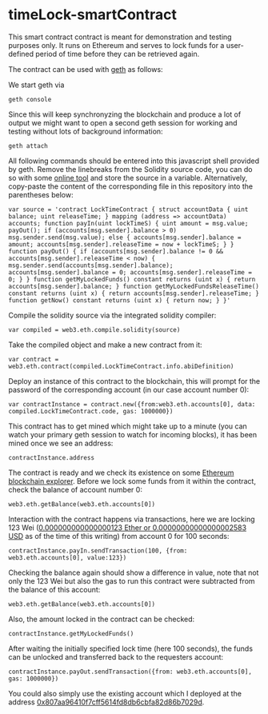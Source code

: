 # timeLock-smartContract
This smart contract contract is meant for demonstration and testing purposes only. It runs on Ethereum and serves to lock funds for a user-defined period of time before they can be retrieved again.

The contract can be used with [geth](https://github.com/ethereum/go-ethereum/wiki/geth) as follows:

We start geth via

`geth console`

Since this will keep synchronyzing the blockchain and produce a lot of output we might want to open a second geth session for working and testing without lots of background information:

`geth attach`

All following commands should be entered into this javascript shell provided by geth. Remove the linebreaks from the Solidity source code, you can do so with some [online tool](http://www.textfixer.com/tools/remove-line-breaks.php) and store the source in a variable. Alternatively, copy-paste the content of the corresponding file in this repository into the parentheses below:

`var source = 'contract LockTimeContract { struct accountData { uint balance; uint releaseTime; } mapping (address => accountData) accounts; function payIn(uint lockTimeS) { uint amount = msg.value; payOut(); if (accounts[msg.sender].balance > 0) msg.sender.send(msg.value); else { accounts[msg.sender].balance = amount; accounts[msg.sender].releaseTime = now + lockTimeS; } } function payOut() { if (accounts[msg.sender].balance != 0 && accounts[msg.sender].releaseTime < now) { msg.sender.send(accounts[msg.sender].balance); accounts[msg.sender].balance = 0; accounts[msg.sender].releaseTime = 0; } } function getMyLockedFunds() constant returns (uint x) { return accounts[msg.sender].balance; } function getMyLockedFundsReleaseTime() constant returns (uint x) { return accounts[msg.sender].releaseTime; } function getNow() constant returns (uint x) { return now; } }'`

Compile the solidity source via the integrated solidity compiler:

`var compiled = web3.eth.compile.solidity(source)`

Take the compiled object and make a new contract from it:

`var contract = web3.eth.contract(compiled.LockTimeContract.info.abiDefinition)`

Deploy an instance of this contract to the blockchain, this will prompt for the password of the corresponding account (in our case account number 0):

`var contractInstance = contract.new({from:web3.eth.accounts[0], data: compiled.LockTimeContract.code, gas: 1000000})`

This contract has to get mined which might take up to a minute (you can watch your primary geth session to watch for incoming blocks), it has been mined once we see an address:

`contractInstance.address`

The contract is ready and we check its existence on some [Ethereum blockchain explorer](https://etherchain.org/). Before we lock some funds from it within the contract, check the balance of account number 0:

`web3.eth.getBalance(web3.eth.accounts[0])`

Interaction with the contract happens via transactions, here we are locking 123 Wei ([0.000000000000000123 Ether or 0.00000000000000002583 USD](http://ether.fund/tool/converter) as of the time of this writing) from account 0 for 100 seconds:

`contractInstance.payIn.sendTransaction(100, {from: web3.eth.accounts[0], value:123})`

Checking the balance again should show a difference in value, note that not only the 123 Wei but also the gas to run this contract were subtracted from the balance of this account:

`web3.eth.getBalance(web3.eth.accounts[0])`

Also, the amount locked in the contract can be checked:

`contractInstance.getMyLockedFunds()`

After waiting the initially specified lock time (here 100 seconds), the funds can be unlocked and transferred back to the requesters account:

`contractInstance.payOut.sendTransaction({from: web3.eth.accounts[0], gas: 1000000})`

You could also simply use the existing account which I deployed at the address [0x807aa96410f7cff5614fd8db6cbfa82d86b7029d](https://etherchain.org/account/0x807aa96410f7cff5614fd8db6cbfa82d86b7029d). 
